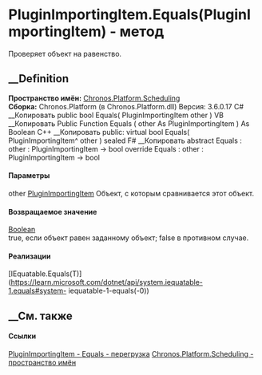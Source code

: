 # PluginImportingItem.Equals(PluginImportingItem) - метод
Проверяет объект на равенство.
## __Definition
 **Пространство имён:**
[Chronos.Platform.Scheduling](N_Chronos_Platform_Scheduling.htm)  
 **Сборка:** Chronos.Platform (в Chronos.Platform.dll) Версия: 3.6.0.17
C# __Копировать
     public bool Equals(
    	PluginImportingItem other
    )
VB __Копировать
     Public Function Equals ( 
    	other As PluginImportingItem
    ) As Boolean
C++ __Копировать
     public:
    virtual bool Equals(
    	PluginImportingItem^ other
    ) sealed
F# __Копировать
     abstract Equals : 
            other : PluginImportingItem -> bool 
    override Equals : 
            other : PluginImportingItem -> bool 
#### Параметры
other
[PluginImportingItem](T_Chronos_Platform_Scheduling_PluginImportingItem.htm)
    Объект, с которым сравнивается этот объект.
#### Возвращаемое значение
[Boolean](https://learn.microsoft.com/dotnet/api/system.boolean)  
true, если объект равен заданному объект; false в противном случае.
#### Реализации
[IEquatable<T>.Equals(T)](https://learn.microsoft.com/dotnet/api/system.iequatable-1.equals#system-
iequatable-1-equals\(-0\))  
##  __См. также
#### Ссылки
[PluginImportingItem -
](T_Chronos_Platform_Scheduling_PluginImportingItem.htm)
[Equals -
перегрузка](Overload_Chronos_Platform_Scheduling_PluginImportingItem_Equals.htm)
[Chronos.Platform.Scheduling - пространство
имён](N_Chronos_Platform_Scheduling.htm)
